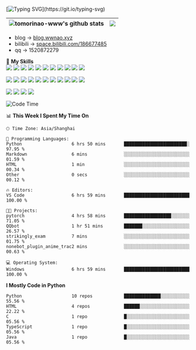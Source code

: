 [![Typing SVG](https://readme-typing-svg.herokuapp.com?size=25&duration=2500&color=blue&vCenter=true&width=400&height=40&lines=Hi!I'm+tomorinao-www;I+like+ACG++~~~~~~)](https://git.io/typing-svg)

| <img src="https://github-readme-stats.vercel.app/api?username=tomorinao-www&show_icons=true&include_all_commits=true&hide_border=true&theme=tokyonight" alt="tomorinao-www's github stats" /> | <img src="https://github-readme-stats.vercel.app/api/top-langs/?username=tomorinao-www&layout=compact&hide_border=true&theme=tokyonight" /> |
| ------------------------------------------------------------------------------------------------------------------------------------------------------------------------------ | ----------------------------------------------------------------------------------------------------------------------------------- |

- blog -> [blog.wwnao.xyz](https://blog.wwnao.xyz)
- bilibili -> [space.bilibili.com/186677485](https://space.bilibili.com/186677485)
- qq -> 1520872279

🌟 **My Skills**  
![](https://img.shields.io/badge/-Python-3e74a2?style=&logo=Python&logoColor=fff)
![](https://img.shields.io/badge/-pypi-3775A9?style=&logo=pypi&logoColor=fff)
![](https://img.shields.io/badge/-FastAPI-009688?style=&logo=FastAPI&logoColor=fff)
![](https://img.shields.io/badge/-renpy-FF7F7F?style=&logo=renpy&logoColor=fff)
![](https://img.shields.io/badge/-JavaScript-F7DF1E?style=&logo=JavaScript&logoColor=fff)
![](https://img.shields.io/badge/-TypeScript-3178C6?style=&logo=TypeScript&logoColor=fff)
![](https://img.shields.io/badge/-wxapp-47A248?style=&logo=JavaScript&logoColor=fff)
![](https://img.shields.io/badge/-Vue-4fc08d?style=&logo=Vue.js&logoColor=fff)
![](https://img.shields.io/badge/-Node.js-47A248?style=&logo=Node.js&logoColor=fff)
![](https://img.shields.io/badge/-C%23-000000?style=&logo=sharp&logoColor=fff)
![](https://img.shields.io/badge/-Unity-000000?style=&logo=Unity&logoColor=fff)

![](https://img.shields.io/badge/-GitHub%20Actions-2088FF?style=&logo=GitHubActions&logoColor=fff)
![](https://img.shields.io/badge/-Linux-000000?style=&logo=Linux&logoColor=fff)
![](https://img.shields.io/badge/-Docker-2496ED?style=&logo=Docker&logoColor=fff)
![](https://img.shields.io/badge/-kubernetes-326CE5?style=&logo=kubernetes&logoColor=fff)
![](https://img.shields.io/badge/-Redis-DC382D?style=&logo=Redis&logoColor=fff)
![](https://img.shields.io/badge/-MySQL-2496ED?style=&logo=MySQL&logoColor=fff)
![](https://img.shields.io/badge/-PostgreSQL-4169E1?style=&logo=PostgreSQL&logoColor=fff)
![](https://img.shields.io/badge/-MongoDB-47A248?style=&logo=MongoDB&logoColor=fff)
![](https://img.shields.io/badge/-SQLite-003B57?style=&logo=SQLite&logoColor=fff)
![](https://img.shields.io/badge/-elasticsearch-005571?style=&logo=elasticsearch&logoColor=fff)
![](https://img.shields.io/badge/-rabbitmq-FF6600?style=&logo=rabbitmq&logoColor=fff)

![](https://img.shields.io/badge/-Java-666?style=&logo=Java&logoColor=fff)
![](https://img.shields.io/badge/-Spring-6DB33F?style=&logo=Spring&logoColor=fff)
![](https://img.shields.io/badge/-SpringBoot-6DB33F?style=&logo=SpringBoot&logoColor=fff)
![](https://img.shields.io/badge/-SpringCloud-6DB33F?style=&logo=Spring&logoColor=fff)

<!-- ![Code Time](http://img.shields.io/badge/CodeTime-666hrs%20666mins-blue) -->

<!--START_SECTION:waka-->
![Code Time](http://img.shields.io/badge/Code%20Time-253%20hrs%2054%20mins-blue)

📊 **This Week I Spent My Time On** 

```text
🕑︎ Time Zone: Asia/Shanghai

💬 Programming Languages: 
Python                   6 hrs 50 mins       ████████████████████████░   97.95 % 
Markdown                 6 mins              ░░░░░░░░░░░░░░░░░░░░░░░░░   01.59 % 
HTML                     1 min               ░░░░░░░░░░░░░░░░░░░░░░░░░   00.34 % 
Other                    0 secs              ░░░░░░░░░░░░░░░░░░░░░░░░░   00.12 % 

🔥 Editors: 
VS Code                  6 hrs 59 mins       █████████████████████████   100.00 % 

🐱‍💻 Projects: 
pytorch                  4 hrs 58 mins       ██████████████████░░░░░░░   71.05 % 
QQbot                    1 hr 51 mins        ███████░░░░░░░░░░░░░░░░░░   26.57 % 
strikingly_exam          7 mins              ░░░░░░░░░░░░░░░░░░░░░░░░░   01.75 % 
nonebot_plugin_anime_trac2 mins              ░░░░░░░░░░░░░░░░░░░░░░░░░   00.63 % 

💻 Operating System: 
Windows                  6 hrs 59 mins       █████████████████████████   100.00 % 
```

**I Mostly Code in Python** 

```text
Python                   10 repos            ██████████████░░░░░░░░░░░   55.56 % 
HTML                     4 repos             ██████░░░░░░░░░░░░░░░░░░░   22.22 % 
C                        1 repo              █░░░░░░░░░░░░░░░░░░░░░░░░   05.56 % 
TypeScript               1 repo              █░░░░░░░░░░░░░░░░░░░░░░░░   05.56 % 
Java                     1 repo              █░░░░░░░░░░░░░░░░░░░░░░░░   05.56 % 
```




<!--END_SECTION:waka-->
